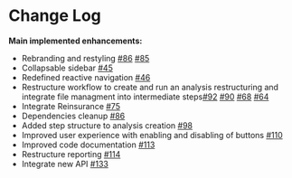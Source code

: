 # Change Log
**Main implemented enhancements:**

- Rebranding and restyling [\#86](https://github.com/miraisolutions/OasisUI/pull/86) [\#85](https://github.com/miraisolutions/OasisUI/pull/85)
- Collapsable sidebar [\#45](https://github.com/miraisolutions/OasisUI/pull/45) 
- Redefined reactive navigation [\#46](https://github.com/miraisolutions/OasisUI/pull/46) 
- Restructure workflow to create and run an analysis restructuring and integrate  file managment into intermediate steps[\#92](https://github.com/miraisolutions/OasisUI/pull/92)  [\#90](https://github.com/miraisolutions/OasisUI/pull/90) [\#68](https://github.com/miraisolutions/OasisUI/pull/68) [\#64](https://github.com/miraisolutions/OasisUI/pull/64)
- Integrate Reinsurance [\#75](https://github.com/miraisolutions/OasisUI/issues/75)
- Dependencies cleanup [\#86](https://github.com/miraisolutions/OasisUI/pull/86)
- Added step structure to analysis creation [\#98](https://github.com/miraisolutions/OasisUI/pull/98)
- Improved user experience with enabling and disabling of buttons [\#110](https://github.com/miraisolutions/OasisUI/pull/110)
- Improved code documentation [\#113](https://github.com/miraisolutions/OasisUI/pull/113)
- Restructure reporting [\#114](https://github.com/miraisolutions/OasisUI/pull/114)
- Integrate new API [\#133](https://github.com/miraisolutions/OasisUI/pull/133) 